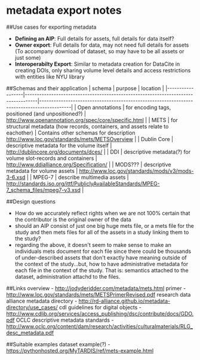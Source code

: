 metadata export notes
=====================

##Use cases for exporting metadata
- **Defining an AIP**: Full details for assets, full details for data itself?
- **Owner export**: Full details for data, may not need full details for assets (To accompany download of dataset, so may have to be all assets or just some)
- **Interoperabilty Export**: Similar to metadata creation for DataCite in creating DOIs, only sharing volume level details and access restrictions with entities like NYU library 


##Schemas and their application
| schema           | purpose                                                                           | location                                                                                  |
|------------------|-----------------------------------------------------------------------------------|-------------------------------------------------------------------------------------------|
| Open annotations | for encoding tags, positioned (and unpositioned?)                                 | http://www.openannotation.org/spec/core/specific.html                                     |
| METS             | for structural metadata (how records, containers, and assets relate to eachother) | Contains other schemas for description http://www.loc.gov/standards/mets/METSOverview     |
| Dublin Core      | descriptive metadata for the volume itself                                        | http://dublincore.org/documents/dces/                                                     |
| DDI              | descriptive metadata(?) for volume slot-records and containers                    | http://www.ddialliance.org/Specification/                                                 |
| MODS???          | descriptive metadata for volume assets                                            | http://www.loc.gov/standards/mods/v3/mods-3-6.xsd                                         |
| MPEG-7           | describe multimedia assets                                                        | http://standards.iso.org/ittf/PubliclyAvailableStandards/MPEG-7_schema_files/mpeg7-v3.xsd |

##Design questions
- How do we accurately reflect rights when we are not 100% certain that the contributor is the original owner of the data
- should an AIP consist of just one big huge mets file, or a mets file for the study and then mets files for all of the assets in a study linking them to the study?
- regarding the above, it doesn't seem to make sense to make an individuals mets document for each file since there could be thousands of under-described assets that don't exactly have meaning outside of the context of the study...but, how to have administrative metadata for each file in the context of the study. That is: semantics attached to the dataset, administration attachd to the files.

##Links
overview - http://jodyderidder.com/metadata/mets.html
primer - http://www.loc.gov/standards/mets/METSPrimerRevised.pdf
research data alliance metadata directory - http://rd-alliance.github.io/metadata-directory/use_cases/
cdl guidelines for digital objects - http://www.cdlib.org/services/access_publishing/dsc/contribute/docs/GDO.pdf
OCLC descriptive metadata standards - http://www.oclc.org/content/dam/research/activities/culturalmaterials/RLG_desc_metadata.pdf

##Suitable examples
dataset example(?) - https://pythonhosted.org/MyTARDIS/ref/mets-example.html